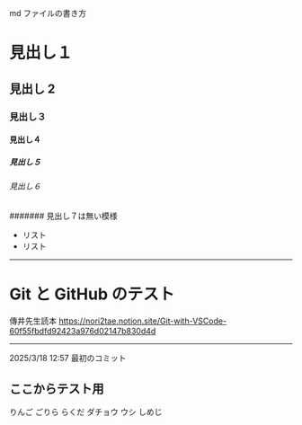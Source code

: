 md ファイルの書き方

# 見出し１

## 見出し 2

### 見出し３

#### 見出し４

##### 見出し５

###### 見出し６

####### 見出し７は無い模様

-   リスト
-   リスト

---

# Git と GitHub のテスト

傳井先生読本
https://nori2tae.notion.site/Git-with-VSCode-60f55fbdfd92423a976d02147b830d4d

---

2025/3/18 12:57 最初のコミット

## ここからテスト用

りんご
ごりら
らくだ
ダチョウ
ウシ
しめじ

